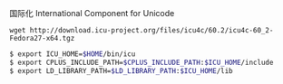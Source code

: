 国际化
International Component for Unicode

```
wget http://download.icu-project.org/files/icu4c/60.2/icu4c-60_2-Fedora27-x64.tgz
```


```bash
$ export ICU_HOME=$HOME/bin/icu
$ export CPLUS_INCLUDE_PATH=$CPLUS_INCLUDE_PATH:$ICU_HOME/include
$ export LD_LIBRARY_PATH=$LD_LIBRARY_PATH:$ICU_HOME/lib
```
